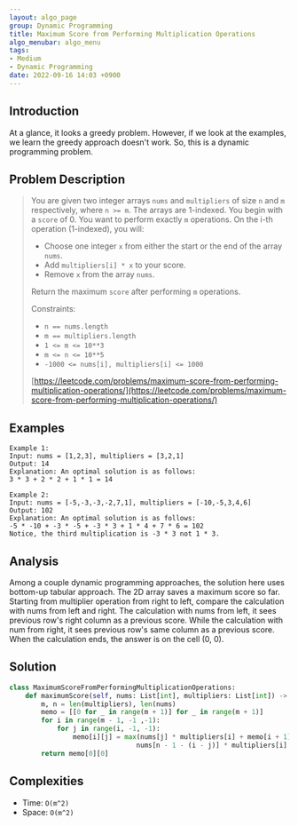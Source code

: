 ```yaml
---
layout: algo_page
group: Dynamic Programming
title: Maximum Score from Performing Multiplication Operations
algo_menubar: algo_menu
tags:
- Medium
- Dynamic Programming
date: 2022-09-16 14:03 +0900
---
```

## Introduction
At a glance, it looks a greedy problem.
However, if we look at the examples, we learn the greedy approach doesn't work.
So, this is a dynamic programming problem.

## Problem Description
> You are given two integer arrays `nums` and `multipliers` of size `n` and `m` respectively,
> where `n >= m`. The arrays are 1-indexed.
> You begin with a `score` of 0. You want to perform exactly `m` operations.
> On the i-th operation (1-indexed), you will:
> - Choose one integer `x` from either the start or the end of the array `nums`.
> - Add `multipliers[i] * x` to your score.
> - Remove `x` from the array `nums`.
>
> Return the maximum `score` after performing `m` operations.
>
> Constraints:
> - `n == nums.length`
> - `m == multipliers.length`
> - `1 <= m <= 10**3`
> - `m <= n <= 10**5`
> - `-1000 <= nums[i], multipliers[i] <= 1000`
>
> [https://leetcode.com/problems/maximum-score-from-performing-multiplication-operations/](https://leetcode.com/problems/maximum-score-from-performing-multiplication-operations/)

## Examples
```
Example 1:
Input: nums = [1,2,3], multipliers = [3,2,1]
Output: 14
Explanation: An optimal solution is as follows:
3 * 3 + 2 * 2 + 1 * 1 = 14
```

```
Example 2:
Input: nums = [-5,-3,-3,-2,7,1], multipliers = [-10,-5,3,4,6]
Output: 102
Explanation: An optimal solution is as follows:
-5 * -10 + -3 * -5 + -3 * 3 + 1 * 4 + 7 * 6 = 102
Notice, the third multiplication is -3 * 3 not 1 * 3.
```

## Analysis
Among a couple dynamic programming approaches, the solution here uses bottom-up tabular approach.
The 2D array saves a maximum score so far.
Starting from multiplier operation from right to left,
compare the calculation with nums from left and right.
The calculation with nums from left, it sees previous row's right column as a previous score.
While the calculation with num from right, it sees previous row's same column as a previous score.
When the calculation ends, the answer is on the cell (0, 0).

## Solution
```python
class MaximumScoreFromPerformingMultiplicationOperations:
    def maximumScore(self, nums: List[int], multipliers: List[int]) -> int:
        m, n = len(multipliers), len(nums)
        memo = [[0 for _ in range(m + 1)] for _ in range(m + 1)]
        for i in range(m - 1, -1 ,-1):
            for j in range(i, -1, -1):
                memo[i][j] = max(nums[j] * multipliers[i] + memo[i + 1][j + 1],
                                nums[n - 1 - (i - j)] * multipliers[i] + memo[i + 1][j])
        return memo[0][0]
```

## Complexities
- Time: `O(m^2)`
- Space: `O(m^2)`
